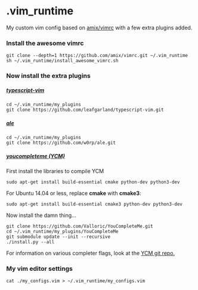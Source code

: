 # .vim_runtime #

My custom vim config based on [amix/vimrc](https://github.com/amix/vimrc) with a few extra plugins added.

### Install the awesome vimrc ###
```
git clone --depth=1 https://github.com/amix/vimrc.git ~/.vim_runtime
sh ~/.vim_runtime/install_awesome_vimrc.sh
```

### Now install the extra plugins ###

##### [typescript-vim](https://vimawesome.com/plugin/typescript-vim) #####

```
cd ~/.vim_runtime/my_plugins
git clone https://github.com/leafgarland/typescript-vim.git
```

##### [ale](https://github.com/w0rp/ale) #####

```
cd ~/.vim_runtime/my_plugins
git clone https://github.com/w0rp/ale.git
```

##### [youcompleteme (YCM)](https://github.com/Valloric/YouCompleteMe) #####


First install the libraries to compile YCM

```
sudo apt-get install build-essential cmake python-dev python3-dev
```

For Ubuntu 14.04 or less, replace **cmake** with **cmake3**:

```
sudo apt-get install build-essential cmake3 python-dev python3-dev
```

Now install the damn thing...

```
git clone https://github.com/Valloric/YouCompleteMe.git
cd ~/.vim_runtime/my_plugins/YouCompleteMe
git submodule update --init --recursive
./install.py --all
```

For information on various completer flags, look at the [YCM git repo.](https://github.com/Valloric/YouCompleteMe)

### My vim editor settings ###

```
cat ./my_configs.vim > ~/.vim_runtime/my_configs.vim
```
